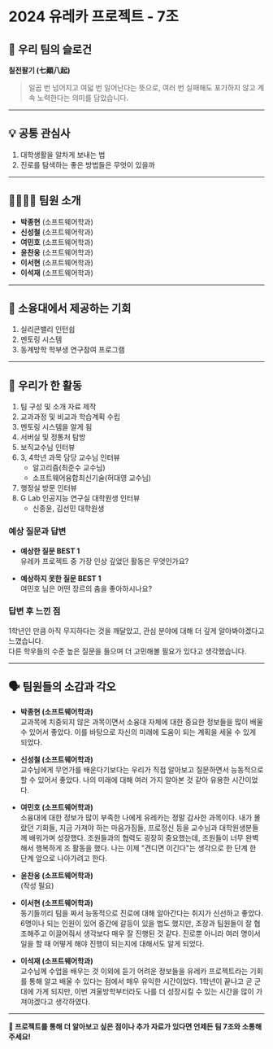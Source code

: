 # 2024 유레카 프로젝트 - 7조

## 🌟 우리 팀의 슬로건  
**칠전팔기 (七顚八起)**  
> 일곱 번 넘어지고 여덟 번 일어난다는 뜻으로, 여러 번 실패해도 포기하지 않고 계속 노력한다는 의미를 담았습니다.

---

## 💡 공통 관심사
1. 대학생활을 알차게 보내는 법  
2. 진로를 탐색하는 좋은 방법들은 무엇이 있을까  

---

## 👨‍👩‍👧‍👦 팀원 소개
- **박종현** (소프트웨어학과)  
- **신성철** (소프트웨어학과)  
- **여민호** (소프트웨어학과)  
- **윤찬웅** (소프트웨어학과)  
- **이서현** (소프트웨어학과)  
- **이석재** (소프트웨어학과)  

---

## 🎯 소융대에서 제공하는 기회
1. 실리콘밸리 인턴쉽  
2. 멘토링 시스템  
3. 동계방학 학부생 연구참여 프로그램  

---

## 📝 우리가 한 활동
1. 팀 구성 및 소개 자료 제작  
2. 교과과정 및 비교과 학습계획 수립  
3. 멘토링 시스템을 알게 됨  
4. 서버실 및 정통처 탐방  
5. 보직교수님 인터뷰  
6. 3, 4학년 과목 담당 교수님 인터뷰  
   - 알고리즘(최준수 교수님)  
   - 소프트웨어융합최신기술(허대영 교수님)  
7. 행정실 방문 인터뷰  
8. G Lab 인공지능 연구실 대학원생 인터뷰  
   - 신종윤, 김선민 대학원생  

### 예상 질문과 답변
- **예상한 질문 BEST 1**  
  유레카 프로젝트 중 가장 인상 깊었던 활동은 무엇인가요?  

- **예상하지 못한 질문 BEST 1**  
  여민호 님은 어떤 장르의 춤을 좋아하시나요?  

### 답변 후 느낀 점  
1학년인 만큼 아직 무지하다는 것을 깨달았고, 관심 분야에 대해 더 깊게 알아봐야겠다고 느꼈습니다.  
다른 학우들의 수준 높은 질문을 들으며 더 고민해볼 필요가 있다고 생각했습니다.  

---

## 🗣️ 팀원들의 소감과 각오
- **박종현 (소프트웨어학과)**  
  교과목에 치중되지 않은 과목이면서 소융대 자체에 대한 중요한 정보들을 많이 배울 수 있어서 좋았다. 이를 바탕으로 자신의 미래에 도움이 되는 계획을 세울 수 있게 되었다.  

- **신성철 (소프트웨어학과)**  
  교수님에게 무언가를 배운다기보다는 우리가 직접 알아보고 질문하면서 능동적으로 할 수 있어서 좋았다. 나의 미래에 대해 여러 가지 알아본 것 같아 유용한 시간이었다.  

- **여민호 (소프트웨어학과)**  
  소융대에 대한 정보가 많이 부족한 나에게 유레카는 정말 감사한 과목이다. 내가 몰랐던 기회들, 지금 가져야 하는 마음가짐들, 프로정신 등을 교수님과 대학원생분들께 배워가며 성장했다. 조원들과의 협력도 굉장히 중요했는데, 조원들이 너무 완벽해서 행복하게 조 활동을 했다. 나는 이제 "견디면 이긴다"는 생각으로 한 단계 한 단계 앞으로 나아가려고 한다.  

- **윤찬웅 (소프트웨어학과)**  
  (작성 필요)  

- **이서현 (소프트웨어학과)**  
  동기들끼리 팀을 짜서 능동적으로 진로에 대해 알아간다는 취지가 신선하고 좋았다. 6명이나 되는 인원이 있어 중간에 갈등이 있을 법도 했지만, 조장과 팀원들이 잘 협조해주고 이끌어줘서 생각보다 매우 잘 진행된 것 같다. 진로뿐 아니라 여러 명이서 일을 할 때 어떻게 해야 진행이 되는지에 대해서도 알게 되었다.  

- **이석재 (소프트웨어학과)**  
  교수님께 수업을 배우는 것 이외에 듣기 어려운 정보들을 유레카 프로젝트라는 기회를 통해 알고 배울 수 있다는 점에서 매우 유익한 시간이었다. 1학년이 끝나고 곧 군대에 가게 되지만, 이번 겨울방학부터라도 나를 더 성장시킬 수 있는 시간을 많이 가져야겠다고 생각하였다.  

---

**🔗 프로젝트를 통해 더 알아보고 싶은 점이나 추가 자료가 있다면 언제든 팀 7조와 소통해주세요!**
